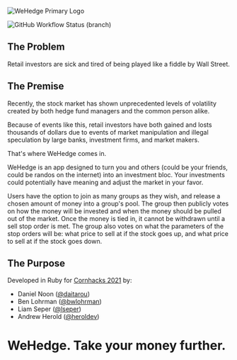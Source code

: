 ![WeHedge Primary Logo](/client/assets/logo/wehedge_black_png.png)

![GitHub Workflow Status (branch)](https://img.shields.io/github/workflow/status/danielnoon/wehedge/Development%20CI/dev?label=development%20build)

## The Problem
Retail investors are sick and tired of being played like a fiddle by Wall Street.

## The Premise
Recently, the stock market has shown unprecedented levels of volatility created by both hedge fund managers and the common person alike. 

Because of events like this, retail investors have both gained and losts thousands of dollars due to events of market manipulation and illegal speculation by large banks, investment firms, and market makers.

That's where WeHedge comes in.

WeHedge is an app designed to turn you and others (could be your friends, could be randos on the internet) into an investment bloc. Your investments could potentially have meaning and adjust the market in your favor.

Users have the option to join as many groups as they wish, and release a chosen amount of money into a group's pool. The group then publicly votes on how the money will be invested and when the money should be pulled out of the market. Once the money is tied in, it cannot be withdrawn until a sell stop order is met. The group also votes on what the parameters of the stop orders will be: what price to sell at if the stock goes up, and what price to sell at if the stock goes down.

## The Purpose
Developed in Ruby for [Cornhacks 2021](https://cornhacks.com/) by:
* Daniel Noon ([@daitarou](https://github.com/daitarou)) 
* Ben Lohrman ([@bwlohrman](github.com/bwlohrman))
* Liam Seper ([@lseper](https://github.com/lseper))
* Andrew Herold ([@heroldev](heroldev.net))

# WeHedge. Take your money further.

